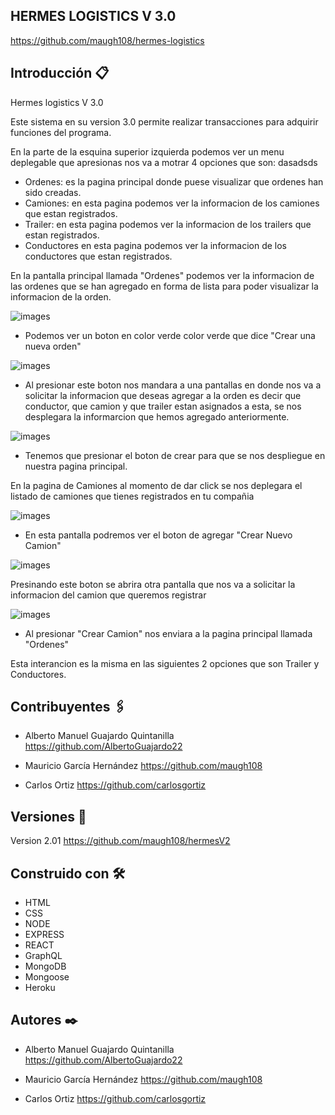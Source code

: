 ## HERMES LOGISTICS V 3.0

https://github.com/maugh108/hermes-logistics

## Introducción 📋

Hermes logistics V 3.0

Este sistema en su version 3.0 permite realizar transacciones para adquirir funciones del programa.

En la parte de la esquina superior izquierda podemos ver un menu deplegable que apresionas nos va a motrar 4 opciones que son:
dasadsds
* Ordenes: es la pagina principal donde puese visualizar que ordenes han sido creadas.
* Camiones: en esta pagina podemos ver la informacion de los camiones que estan registrados.
* Trailer: en esta pagina podemos ver la informacion de los trailers que estan registrados.
* Conductores  en esta pagina podemos ver la informacion de los conductores que estan registrados.

En la pantalla principal llamada "Ordenes" podemos ver la informacion de las ordenes que se han agregado en forma de lista para poder visualizar la informacion de la orden.

![images](assets/imagenes/pantalla-principal.png)

* Podemos ver un boton en color verde color verde que dice "Crear una nueva orden" 

![images](assets/imagenes/crear-orden.PNG)

* Al presionar este boton nos mandara a una pantallas en donde nos va a solicitar la informacion que deseas agregar a la orden es decir que conductor, que camion y que trailer estan asignados a esta, se nos desplegara la informarcion que hemos agregado anteriormente.

![images](assets/imagenes/asignar-informacion.PNG)

* Tenemos que presionar el boton de crear para que se nos despliegue en nuestra pagina principal.

En la pagina de Camiones al momento de dar click se nos deplegara el listado de camiones que tienes registrados en tu compañia

![images](assets/imagenes/camiones-principal.PNG)

* En esta pantalla podremos ver el boton de agregar "Crear Nuevo Camion"

![images](assets/imagenes/camiones-crear.PNG)

Presinando este boton se abrira otra pantalla que nos va a solicitar la informacion del camion que queremos registrar

![images](assets/imagenes/registrar-camion.PNG)

* Al presionar "Crear Camion" nos enviara a la pagina principal llamada "Ordenes"

Esta interancion es la misma en las siguientes 2 opciones que son Trailer y Conductores.

## Contribuyentes 🖇️

* Alberto Manuel Guajardo Quintanilla 
  https://github.com/AlbertoGuajardo22
 
* Mauricio García Hernández
   https://github.com/maugh108

* Carlos Ortiz
   https://github.com/carlosgortiz

## Versiones 📌
Version 2.01 https://github.com/maugh108/hermesV2

## Construido con 🛠️
* HTML
* CSS
* NODE
* EXPRESS
* REACT
* GraphQL
* MongoDB
* Mongoose
* Heroku

## Autores ✒️
* Alberto Manuel Guajardo Quintanilla 
  https://github.com/AlbertoGuajardo22
 
* Mauricio García Hernández
  https://github.com/maugh108

* Carlos Ortiz
  https://github.com/carlosgortiz

